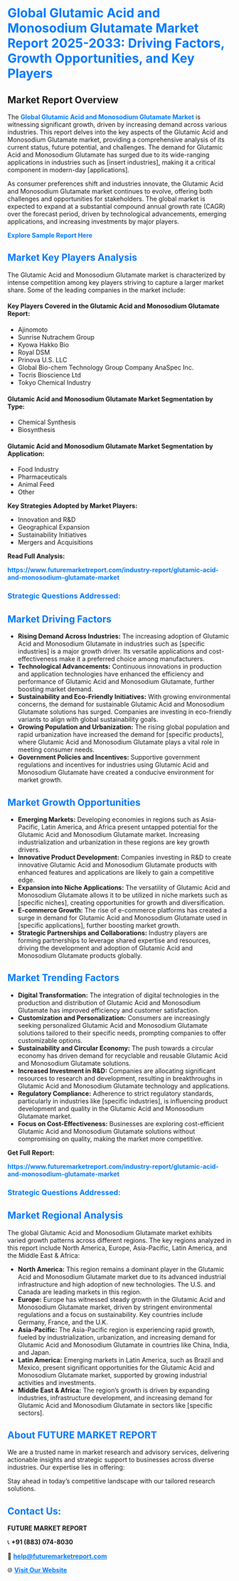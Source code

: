 <h1 style="color: #007BFF;">Global Glutamic Acid and Monosodium Glutamate Market Report 2025-2033: Driving Factors, Growth Opportunities, and Key Players</h1>

<section id="overview">
<h2>Market Report Overview</h2>
<p>The <a href="https://www.futuremarketreport.com/industry-report/glutamic-acid-and-monosodium-glutamate-market" style="color: #007BFF; text-decoration: none;"><strong>Global Glutamic Acid and Monosodium Glutamate Market</strong></a> is witnessing significant growth, driven by increasing demand across various industries. This report delves into the key aspects of the Glutamic Acid and Monosodium Glutamate market, providing a comprehensive analysis of its current status, future potential, and challenges. The demand for Glutamic Acid and Monosodium Glutamate has surged due to its wide-ranging applications in industries such as [insert industries], making it a critical component in modern-day [applications].</p>
<p>As consumer preferences shift and industries innovate, the Glutamic Acid and Monosodium Glutamate market continues to evolve, offering both challenges and opportunities for stakeholders. The global market is expected to expand at a substantial compound annual growth rate (CAGR) over the forecast period, driven by technological advancements, emerging applications, and increasing investments by major players.</p>
</section>

<section id="overview">
<p><a href="https://www.futuremarketreport.com/request-sample/reportId=89036" style="color: #007BFF; text-decoration: none;"><strong>Explore Sample Report Here</strong></a></p>
</section>

<section id="key-players">
<h2 style="color: #007BFF;">Market Key Players Analysis</h2>
<p>The Glutamic Acid and Monosodium Glutamate market is characterized by intense competition among key players striving to capture a larger market share. Some of the leading companies in the market include:</p>
<h4>Key Players Covered in the Glutamic Acid and Monosodium Glutamate Report:</h4>
<ul><li>Ajinomoto</li><li>Sunrise Nutrachem Group</li><li>Kyowa Hakko Bio</li><li>Royal DSM</li><li>Prinova U.S. LLC</li><li>Global Bio-chem Technology Group Company AnaSpec Inc.</li><li>Tocris Bioscience Ltd</li><li>Tokyo Chemical Industry</li></ul>
<h4>Glutamic Acid and Monosodium Glutamate Market Segmentation by Type:</h4>
<ul><li>Chemical Synthesis</li><li>Biosynthesis</li></ul>

<h4>Glutamic Acid and Monosodium Glutamate Market Segmentation by Application:</h4>
<ul><li>Food Industry</li><li>Pharmaceuticals</li><li>Animal Feed</li><li>Other</li></ul>
<p><strong>Key Strategies Adopted by Market Players:</strong></p>
<ul>
<li>Innovation and R&D</li>
<li>Geographical Expansion</li>
<li>Sustainability Initiatives</li>
<li>Mergers and Acquisitions</li>
</ul>
</section>

<section>
<p><strong>Read Full Analysis: </strong></p><a href="https://www.futuremarketreport.com/industry-report/glutamic-acid-and-monosodium-glutamate-market" style="color: #007BFF; text-decoration: none;"><strong>https://www.futuremarketreport.com/industry-report/glutamic-acid-and-monosodium-glutamate-market</strong></a>
<h3 style="color: #007BFF;">Strategic Questions Addressed:</h3>
</section>

<section id="driving-factors">
<h2 style="color: #007BFF;">Market Driving Factors</h2>
<ul>
<li><strong>Rising Demand Across Industries:</strong> The increasing adoption of Glutamic Acid and Monosodium Glutamate in industries such as [specific industries] is a major growth driver. Its versatile applications and cost-effectiveness make it a preferred choice among manufacturers.</li>
<li><strong>Technological Advancements:</strong> Continuous innovations in production and application technologies have enhanced the efficiency and performance of Glutamic Acid and Monosodium Glutamate, further boosting market demand.</li>
<li><strong>Sustainability and Eco-Friendly Initiatives:</strong> With growing environmental concerns, the demand for sustainable Glutamic Acid and Monosodium Glutamate solutions has surged. Companies are investing in eco-friendly variants to align with global sustainability goals.</li>
<li><strong>Growing Population and Urbanization:</strong> The rising global population and rapid urbanization have increased the demand for [specific products], where Glutamic Acid and Monosodium Glutamate plays a vital role in meeting consumer needs.</li>
<li><strong>Government Policies and Incentives:</strong> Supportive government regulations and incentives for industries using Glutamic Acid and Monosodium Glutamate have created a conducive environment for market growth.</li>
</ul>
</section>

<section id="growth-opportunities">
<h2 style="color: #007BFF;">Market Growth Opportunities</h2>
<ul>
<li><strong>Emerging Markets:</strong> Developing economies in regions such as Asia-Pacific, Latin America, and Africa present untapped potential for the Glutamic Acid and Monosodium Glutamate market. Increasing industrialization and urbanization in these regions are key growth drivers.</li>
<li><strong>Innovative Product Development:</strong> Companies investing in R&D to create innovative Glutamic Acid and Monosodium Glutamate products with enhanced features and applications are likely to gain a competitive edge.</li>
<li><strong>Expansion into Niche Applications:</strong> The versatility of Glutamic Acid and Monosodium Glutamate allows it to be utilized in niche markets such as [specific niches], creating opportunities for growth and diversification.</li>
<li><strong>E-commerce Growth:</strong> The rise of e-commerce platforms has created a surge in demand for Glutamic Acid and Monosodium Glutamate used in [specific applications], further boosting market growth.</li>
<li><strong>Strategic Partnerships and Collaborations:</strong> Industry players are forming partnerships to leverage shared expertise and resources, driving the development and adoption of Glutamic Acid and Monosodium Glutamate products globally.</li>
</ul>
</section>

<section id="trending-factors">
<h2 style="color: #007BFF;">Market Trending Factors</h2>
<ul>
<li><strong>Digital Transformation:</strong> The integration of digital technologies in the production and distribution of Glutamic Acid and Monosodium Glutamate has improved efficiency and customer satisfaction.</li>
<li><strong>Customization and Personalization:</strong> Consumers are increasingly seeking personalized Glutamic Acid and Monosodium Glutamate solutions tailored to their specific needs, prompting companies to offer customizable options.</li>
<li><strong>Sustainability and Circular Economy:</strong> The push towards a circular economy has driven demand for recyclable and reusable Glutamic Acid and Monosodium Glutamate solutions.</li>
<li><strong>Increased Investment in R&D:</strong> Companies are allocating significant resources to research and development, resulting in breakthroughs in Glutamic Acid and Monosodium Glutamate technology and applications.</li>
<li><strong>Regulatory Compliance:</strong> Adherence to strict regulatory standards, particularly in industries like [specific industries], is influencing product development and quality in the Glutamic Acid and Monosodium Glutamate market.</li>
<li><strong>Focus on Cost-Effectiveness:</strong> Businesses are exploring cost-efficient Glutamic Acid and Monosodium Glutamate solutions without compromising on quality, making the market more competitive.</li>
</ul>
</section>

<section>
<p><strong>Get Full Report: </strong></p><a href="https://www.futuremarketreport.com/industry-report/glutamic-acid-and-monosodium-glutamate-market" style="color: #007BFF; text-decoration: none;"><strong>https://www.futuremarketreport.com/industry-report/glutamic-acid-and-monosodium-glutamate-market</strong></a>
<h3 style="color: #007BFF;">Strategic Questions Addressed:</h3>
</section>


<section id="regional-analysis">
<h2 style="color: #007BFF;">Market Regional Analysis</h2>
<p>The global Glutamic Acid and Monosodium Glutamate market exhibits varied growth patterns across different regions. The key regions analyzed in this report include North America, Europe, Asia-Pacific, Latin America, and the Middle East & Africa:</p>
<ul>
<li><strong>North America:</strong> This region remains a dominant player in the Glutamic Acid and Monosodium Glutamate market due to its advanced industrial infrastructure and high adoption of new technologies. The U.S. and Canada are leading markets in this region.</li>
<li><strong>Europe:</strong> Europe has witnessed steady growth in the Glutamic Acid and Monosodium Glutamate market, driven by stringent environmental regulations and a focus on sustainability. Key countries include Germany, France, and the U.K.</li>
<li><strong>Asia-Pacific:</strong> The Asia-Pacific region is experiencing rapid growth, fueled by industrialization, urbanization, and increasing demand for Glutamic Acid and Monosodium Glutamate in countries like China, India, and Japan.</li>
<li><strong>Latin America:</strong> Emerging markets in Latin America, such as Brazil and Mexico, present significant opportunities for the Glutamic Acid and Monosodium Glutamate market, supported by growing industrial activities and investments.</li>
<li><strong>Middle East & Africa:</strong> The region’s growth is driven by expanding industries, infrastructure development, and increasing demand for Glutamic Acid and Monosodium Glutamate in sectors like [specific sectors].</li>
</ul>
</section>

<footer>
<h2 style="color: #007BFF;">About FUTURE MARKET REPORT</h2>
<p>We are a trusted name in market research and advisory services, delivering actionable insights and strategic support to businesses across diverse industries. Our expertise lies in offering:</p>

<p>Stay ahead in today’s competitive landscape with our tailored research solutions.</p>

<h2 style="color: #007BFF;">Contact Us:</h2>
<p><strong>FUTURE MARKET REPORT</strong></p>
<p>📞 <strong>+91 (883) 074-8030</strong></p>
<p>📧 <strong><a href="mailto:help@futuremarketreport.com" style="color: #007BFF;">help@futuremarketreport.com</a></strong></p>
<p>🌐 <strong><a href="https://www.futuremarketreport.com/" style="color: #007BFF;">Visit Our Website</a></strong></p>
</footer>